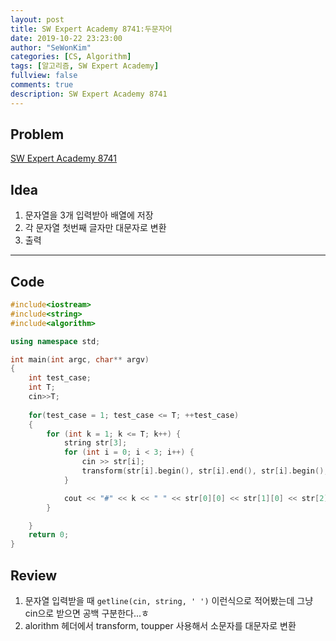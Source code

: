 ```yaml
---
layout: post
title: SW Expert Academy 8741:두문자어
date: 2019-10-22 23:23:00
author: "SeWonKim"
categories: [CS, Algorithm]
tags: [알고리즘, SW Expert Academy]
fullview: false
comments: true
description: SW Expert Academy 8741
---
```


## Problem

[SW Expert Academy 8741](https://swexpertacademy.com/main/code/problem/problemDetail.do?contestProbId=AW2y6n3qPXQDFATy&categoryId=AW2y6n3qPXQDFATy&categoryType=CODE&&&)


## Idea

1. 문자열을 3개 입력받아 배열에 저장
2. 각 문자열 첫번째 글자만 대문자로 변환
3. 출력

---

## Code

```cpp
#include<iostream>
#include<string>
#include<algorithm>

using namespace std;

int main(int argc, char** argv)
{
	int test_case;
	int T;
	cin>>T;
	
	for(test_case = 1; test_case <= T; ++test_case)
	{
        for (int k = 1; k <= T; k++) {
            string str[3];
            for (int i = 0; i < 3; i++) {
                cin >> str[i];
                transform(str[i].begin(), str[i].end(), str[i].begin(), ::toupper);
            }

            cout << "#" << k << " " << str[0][0] << str[1][0] << str[2][0] << endl;
        }

	}
	return 0;
}
```

## Review
1. 문자열 입력받을 때 `getline(cin, string, ' ')` 이런식으로 적어봤는데 그냥 cin으로 받으면 공백 구분한다...ㅎ
2. alorithm 헤더에서 transform, toupper 사용해서 소문자를 대문자로 변환
